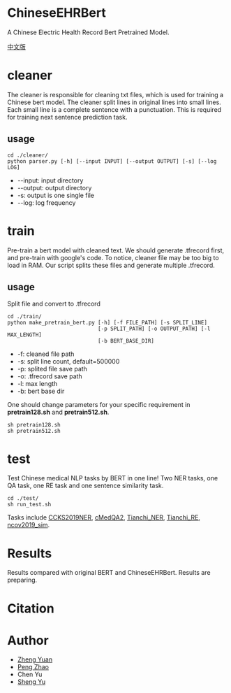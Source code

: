 # ChineseEHRBert
A Chinese Electric Health Record Bert Pretrained Model.


[中文版](./README_zh.md)

# cleaner
The cleaner is responsible for cleaning txt files, which is used for training a Chinese bert model. The cleaner split lines in original lines into small lines. Each small line is a complete sentence with a punctuation. This is required for training next sentence prediction task.

## usage
```
cd ./cleaner/
python parser.py [-h] [--input INPUT] [--output OUTPUT] [-s] [--log LOG]
```
- --input: input directory
- --output: output directory
- -s: output is one single file
- --log: log frequency

# train
Pre-train a bert model with cleaned text. We should generate .tfrecord first, and pre-train with google's code. To notice, cleaner file may be too big to load in RAM. Our script splits these files and generate multiple .tfrecord.

## usage
Split file and convert to .tfrecord
```
cd ./train/
python make_pretrain_bert.py [-h] [-f FILE_PATH] [-s SPLIT_LINE]
                             [-p SPLIT_PATH] [-o OUTPUT_PATH] [-l MAX_LENGTH]
                             [-b BERT_BASE_DIR]
```
- -f: cleaned file path
- -s: split line count, default=500000
- -p: splited file save path
- -o: .tfrecord save path
- -l: max length
- -b: bert base dir

One should change parameters for your specific requirement in **pretrain128.sh** and **pretrain512.sh**.
```
sh pretrain128.sh
sh pretrain512.sh
```

# test
Test Chinese medical NLP tasks by BERT in one line! Two NER tasks, one QA task, one RE task and one sentence similarity task.
```
cd ./test/
sh run_test.sh
```
Tasks include [CCKS2019NER](https://www.biendata.com/competition/CCKS2019_1/), [cMedQA2](https://github.com/zhangsheng93/cMedQA2), [Tianchi\_NER](https://tianchi.aliyun.com/dataset/dataDetail?spm=5176.12281978.0.0.75926bacsx0LyL&dataId=22288), [Tianchi\_RE](https://tianchi.aliyun.com/dataset/dataDetail?spm=5176.12281978.0.0.75926bacsx0LyL&dataId=22288), [ncov2019\_sim](https://tianchi.aliyun.com/competition/entrance/231776/introduction).

# Results
Results compared with original BERT and ChineseEHRBert. Results are preparing.

# Citation

# Author
- [Zheng Yuan](https://github.com/GanjinZero)
- [Peng Zhao](https://github.com/zp9763)
- Chen Yu
- [Sheng Yu](http://www.stat.tsinghua.edu.cn/teambuilder/faculty/yusheng/)
